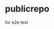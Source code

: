 # publicrepo
for e2e test


































































































































































































































































































































































































































































































































































































































































































































































































































































































































































































































































































































































































































































































































































































































































































































































































































































































































































































































































































































































































































































































































































































































































































































































































































































































































































































































































































































































































































































































































































































































































































































































































































































































